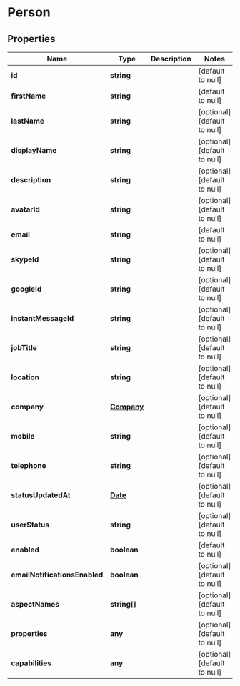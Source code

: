 # Person

## Properties
Name | Type | Description | Notes
------------ | ------------- | ------------- | -------------
**id** | **string** |  | [default to null]
**firstName** | **string** |  | [default to null]
**lastName** | **string** |  | [optional] [default to null]
**displayName** | **string** |  | [optional] [default to null]
**description** | **string** |  | [optional] [default to null]
**avatarId** | **string** |  | [optional] [default to null]
**email** | **string** |  | [default to null]
**skypeId** | **string** |  | [optional] [default to null]
**googleId** | **string** |  | [optional] [default to null]
**instantMessageId** | **string** |  | [optional] [default to null]
**jobTitle** | **string** |  | [optional] [default to null]
**location** | **string** |  | [optional] [default to null]
**company** | [**Company**](Company.md) |  | [optional] [default to null]
**mobile** | **string** |  | [optional] [default to null]
**telephone** | **string** |  | [optional] [default to null]
**statusUpdatedAt** | [**Date**](Date.md) |  | [optional] [default to null]
**userStatus** | **string** |  | [optional] [default to null]
**enabled** | **boolean** |  | [default to null]
**emailNotificationsEnabled** | **boolean** |  | [optional] [default to null]
**aspectNames** | **string[]** |  | [optional] [default to null]
**properties** | **any** |  | [optional] [default to null]
**capabilities** | **any** |  | [optional] [default to null]


